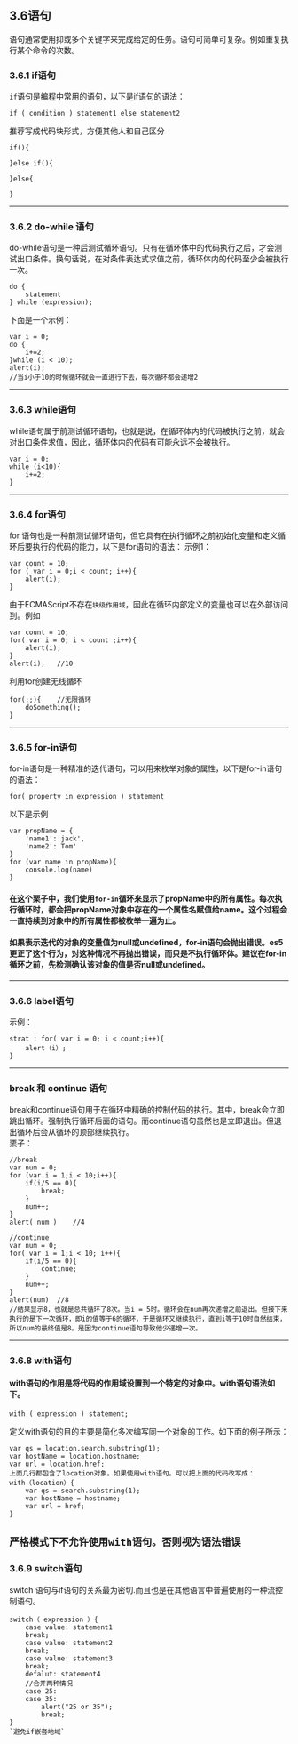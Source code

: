 ## 3.6语句
语句通常使用抑或多个关键字来完成给定的任务。语句可简单可复杂。例如重复执行某个命令的次数。

### 3.6.1   if语句
`if`语句是编程中常用的语句，以下是if语句的语法： 
``` 
if ( condition ) statement1 else statement2 
```
推荐写成代码块形式，方便其他人和自己区分
```
if(){

}else if(){

}else{

}
```
---
### 3.6.2 do-while 语句
do-while语句是一种后测试循环语句。只有在循环体中的代码执行之后，才会测试出口条件。换句话说，在对条件表达式求值之前，循环体内的代码至少会被执行一次。
```
do {
    statement
} while (expression);
```
下面是一个示例：
```
var i = 0;
do {
    i+=2;
}while (i < 10);
alert(i);
//当i小于10的时候循环就会一直进行下去，每次循环都会递增2
```
---
### 3.6.3 while语句
while语句属于前测试循环语句，也就是说，在循环体内的代码被执行之前，就会对出口条件求值，因此，循环体内的代码有可能永远不会被执行。

```
var i = 0;
while (i<10){
    i+=2;
}
```
---
### 3.6.4 for语句
for 语句也是一种前测试循环语句，但它具有在执行循环之前初始化变量和定义循环后要执行的代码的能力，以下是for语句的语法：
示例1：
```
var count = 10;
for ( var i = 0;i < count; i++){
    alert(i);
}
```
由于ECMAScript不存在`块级作用域`，因此在循环内部定义的变量也可以在外部访问到。例如
```
var count = 10;
for( var i = 0; i < count ;i++){
    alert(i);
}
alert(i);   //10
```
利用for创建无线循环
```
for(;;){    //无限循环
    doSomething();
}
```
----
### 3.6.5 for-in语句
for-in语句是一种精准的迭代语句，可以用来枚举对象的属性，以下是for-in语句的语法：  
```
for( property in expression ) statement
```
以下是示例
```
var propName = {
    'name1':'jack',
    'name2':'Tom'
}
for (var name in propName){
    console.log(name)
}
```
#### 在这个栗子中，我们使用`for-in`循环来显示了propName中的所有属性。每次执行循环时，都会把propName对象中存在的一个属性名赋值给name。这个过程会一直持续到对象中的所有属性都被枚举一遍为止。

#### 如果表示迭代的对象的变量值为null或undefined，for-in语句会抛出错误。es5更正了这个行为，对这种情况不再抛出错误，而只是不执行循环体。建议在for-in循环之前，先检测确认该对象的值是否null或undefined。

---- 

### 3.6.6 label语句
示例：
```
strat : for( var i = 0; i < count;i++){
    alert（i）;
}
```

----

### break 和 continue 语句
break和continue语句用于在循环中精确的控制代码的执行。其中，break会立即跳出循环。强制执行循环后面的语句。而continue语句虽然也是立即退出。但退出循环后会从循环的顶部继续执行。  
栗子：
```
//break
var num = 0;
for (var i = 1;i < 10;i++){
    if(i/5 == 0){
        break;
    }
    num++;
}
alert( num )    //4

//continue
var num = 0;
for( var i = 1;i < 10; i++){
    if(i/5 == 0){
        continue;
    }
    num++;
}
alert(num)  //8
//结果显示8，也就是总共循环了8次。当i = 5时。循环会在num再次递增之前退出。但接下来执行的是下一次循环，即i的值等于6的循环，于是循环又继续执行，直到i等于10时自然结束，所以num的最终值是8。是因为continue语句导致他少递增一次。
```
---
### 3.6.8 with语句
#### with语句的作用是将代码的作用域设置到一个特定的对象中。with语句语法如下。
```
with ( expression ) statement;
```
定义with语句的目的主要是简化多次编写同一个对象的工作。如下面的例子所示：
```
var qs = location.search.substring(1);
var hostName = location.hostname;
var url = location.href;
上面几行都包含了location对象。如果使用with语句。可以把上面的代码改写成：
with（location）{
    var qs = search.substring(1);
    var hostName = hostname;
    var url = href;
}

```
`严格模式下不允许使用with语句。否则视为语法错误`
---
### 3.6.9 switch语句
switch 语句与if语句的关系最为密切.而且也是在其他语言中普遍使用的一种流控制语句。
```
switch（ expression ）{
    case value: statement1
    break;
    case value: statement2
    break;
    case value: statement3
    break;
    defalut: statement4
    //合并两种情况
    case 25: 
    case 35:
        alert("25 or 35");
        break;
} 
`避免if嵌套地域`
```